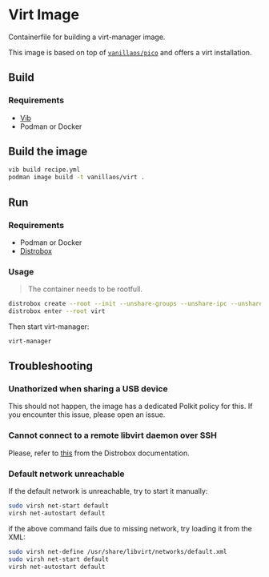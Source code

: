 # Virt Image

Containerfile for building a virt-manager image.

This image is based on top of [`vanillaos/pico`](https://github.com/Vanilla-OS/core-image/pkgs/container/pico) and offers a virt
installation.

## Build

### Requirements

- [Vib](https://github.com/Vanilla-OS/Vib)
- Podman or Docker

## Build the image

```bash
vib build recipe.yml
podman image build -t vanillaos/virt .
```

## Run

### Requirements

- Podman or Docker
- [Distrobox](https://github.com/89luca89/distrobox)

### Usage

> The container needs to be rootfull.

```bash
distrobox create --root --init --unshare-groups --unshare-ipc --unshare-netns --unshare-process -i ghcr.io/vanilla-os/virt:main -n virt # replace with your local image if you built it
distrobox enter --root virt
```

Then start virt-manager:

```bash
virt-manager
```

## Troubleshooting

### Unathorized when sharing a USB device

This should not happen, the image has a dedicated Polkit policy for this. If you encounter this issue, please open an issue.

### Cannot connect to a remote libvirt daemon over SSH

Please, refer to [this](https://github.com/89luca89/distrobox/blob/main/docs/posts/run_libvirt_in_distrobox.md) from the Distrobox documentation.

### Default network unreachable

If the default network is unreachable, try to start it manually:

```bash
sudo virsh net-start default
virsh net-autostart default
```

if the above command fails due to missing network, try loading it from the XML:

```bash
sudo virsh net-define /usr/share/libvirt/networks/default.xml
sudo virsh net-start default
virsh net-autostart default
```
